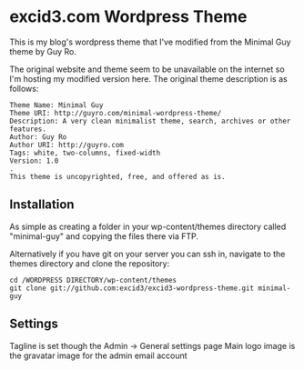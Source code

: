 # excid3.com Wordpress Theme

This is my blog's wordpress theme that I've modified from the Minimal
Guy theme by Guy Ro.

The original website and theme seem to be unavailable on the internet so
I'm hosting my modified version here. The original theme description is
as follows:

    Theme Name: Minimal Guy
    Theme URI: http://guyro.com/minimal-wordpress-theme/
    Description: A very clean minimalist theme, search, archives or other features.
    Author: Guy Ro
    Author URI: http://guyro.com
    Tags: white, two-columns, fixed-width
    Version: 1.0
    .
    This theme is uncopyrighted, free, and offered as is.

## Installation

As simple as creating a folder in your wp-content/themes directory
called "minimal-guy" and copying the files there via FTP.

Alternatively if you have git on your server you can ssh in, navigate to
the themes directory and clone the repository:

    cd /WORDPRESS DIRECTORY/wp-content/themes
    git clone git://github.com:excid3/excid3-wordpress-theme.git minimal-guy

## Settings
Tagline is set though the Admin -> General settings page
Main logo image is the gravatar image for the admin email account
